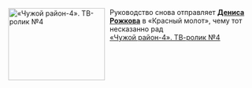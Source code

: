 <!--2025-04-06 20:00:22-->
<div class="yb">
  <div class="rss smaller1 kino_kino"><a href="https://www.kino-teatr.ru/video/47942/" title="«Чужой район-4». ТВ-ролик №4"><img src="https://www.kino-teatr.ru/video/2/4/47942/poster.jpg" width="196" height="147" align="left" hspace="5" style="margin: 0px 10px 0px 5px" alt="«Чужой район-4». ТВ-ролик №4"/></a>Руководство снова отправляет <a href=https://www.kino-teatr.ru/kino/acter/m/ros/89236/bio/ target=_blank><strong>Дениса Рожкова</strong></a> в «Красный молот», чему тот несказанно рад <br><a class="light" href="https://www.kino-teatr.ru/video/47942/">«Чужой район-4». ТВ-ролик №4</a></div>
</div>
